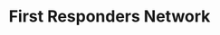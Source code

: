 ---
# This topic lives at
# https://digital.gov/topics/first-responders-network

slug: "first-responders-network"

# Topic Title
title: "First Responders Network"

# description — keep it short and clear
summary: ""


# Weight
weight: 1

# For more information on managing topics,
# see https://github.com/GSA/digitalgov.gov/wiki
---